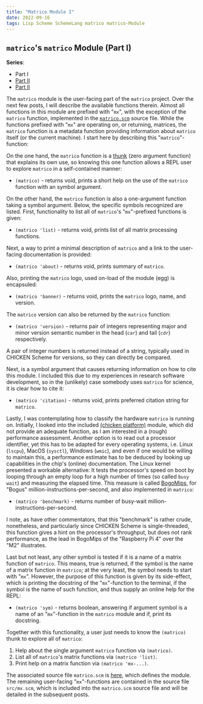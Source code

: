 ```yaml
---
title: "Matrico Module I"
date: 2022-09-16
tags: Lisp Scheme SchemeLang matrico matrico-Module
---
```


## `matrico`'s `matrico` Module (Part I)

**Series**:

* Part I
* [Part II](http://numerical-schemer.xyz/2022/09/30/matrico-matrico-ii.html)
* [Part II](http://numerical-schemer.xyz/2022/09/16/matrico-matrico-iii.html)

The `matrico` module is the user-facing part of the `matrico` project.
Over the next few posts, I will describe the available functions therein.
Almost all functions in this module are prefixed with "`mx`",
with the exception of the `matrico` function, implemented in the [`matrico.scm`](https://github.com/gramian/matrico/blob/main/matrico.scm) source file.
While the functions prefixed with "`mx`" are operating on, or returning, matrices,
the `matrico` function is a metadata function providing information about `matrico` itself (or the current machine).
I start here by describing this "`matrico`"-function:

On the one hand, the `matrico` function is a [thunk](https://en.wikipedia.org/wiki/Thunk#Functional_programming)
(zero argument function) that explains its own use, so knowing this one function allows a REPL user to explore
`matrico` in a self-contained manner:

* `(matrico)` - returns void, prints a short help on the use of the `matrico` function with an symbol argument.

On the other hand, the `matrico` function is also a one-argument function taking a symbol argument.
Below, the specific symbols recognized are listed.
First, functionality to list all of `matrico`'s "`mx`"-prefixed functions is given:

* `(matrico 'list)` - returns void, prints list of all matrix processing functions.

Next, a way to print a minimal description of `matrico` and a link to the user-facing documentation is provided:

* `(matrico 'about)` - returns void, prints summary of `matrico`.

Also, printing the `matrico` logo, used on-load of the module (egg) is encapsuled:

* `(matrico 'banner)` - returns void, prints the `matrico` logo, name, and version.

The `matrico` version can also be returned by the `matrico` function:

* `(matrico 'version)` - returns pair of integers representing major and minor version semantic number in the head (`car`) and tail (`cdr`) respectively.

A pair of integer numbers is returned instead of a string, typically used in CHICKEN Scheme for versions,
so they can directly be compared.

Next, is a symbol argument that causes returning information on how to cite this module.
I included this due to my experiences in research software development,
so in the (unlikely) case somebody uses `matrico` for science, it is clear how to cite it:

* `(matrico 'citation)` - returns void, prints preferred citation string for `matrico`.

Lastly, I was contemplating how to classify the hardware `matrico` is running on.
Initially, I looked into the included [(chicken platform)](http://wiki.call-cc.org/man/5/Module%20(chicken%20platform)) module,
which did not provide an adequate function, as I am interested in a (rough) performance assessment.
Another option is to read out a processor identifier,
yet this has to be adapted for every operating systems, i.e. Linux (`lscpu`), MacOS (`sysctl`), Windows (`wmic`),
and even if one would be willing to maintain this, a performance estimate has to be deduced by looking up capabilities
in the chip's (online) documentation.
The Linux kernel presented a workable alternative: It tests the processor's speed on boot by looping through an empty loop
for a high number of times  (so called `busy wait`) and measuring the elapsed time.
This measure is called [BogoMips](https://en.wikipedia.org/wiki/BogoMips),
for "Bogus" million-instructions-per-second, and also implemented in `matrico`:

* `(matrico 'benchmark)` - returns number of busy-wait million-instructions-per-second.

I note, as have other commentators, that this "benchmark" is rather crude, nonetheless,
and particularly since CHICKEN Scheme is single-threaded, this function gives a hint on the processor's throughput,
but does not rank performance, as the lead in BogoMips of the "Raspberry Pi 4" over the "M2" illustrates.

Last but not least, any other symbol is tested if it is a name of a matrix function of `matrico`.
This means, true is returned, if the symbol is the name of a matrix function in `matrico`;
at the very least, the symbol needs to start with "`mx`".
However, the purpose of this function is given by its side-effect,
which is printing the docstring of the "`mx`"-function to the terminal,
if the symbol is the name of such function, and thus supply an online help for the REPL:

* `(matrico 'sym)` - returns boolean, answering if argument symbol is a name of an "`mx`"-function in the `matrico` module and if, print its docstring.

Together with this functionality, a user just needs to know the `(matrico)` thunk to explore all of `matrico`:

1. Help about the single argument `matrico` function via `(matrico)`.
2. List all of `matrico`'s matrix functions via `(matrico 'list)`.
3. Print help on a matrix function via `(matrico 'mx-...)`.

The associated source file `matrico.scm` is [here](https://github.com/gramian/matrico/blob/main/matrico.scm), which defines the module.
The remaining user-facing "`mx`"-functions are contained in the source file `src/mx.scm`,
which is included into the `matrico.scm` source file and will be detailed in the subsequent posts.


